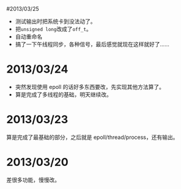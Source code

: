 #2013/03/25
+ 测试输出时把系统卡到没法动了。
+ 把`unsigned long`改成了`off_t`。
+ 自动重命名
+ 搞了一下午线程同步，各种信号，最后感觉就现在这样就好了……

# 2013/03/24
+ 突然发现使用 epoll 的话好多东西要改，先实现其他方法算了。
+ 算是完成了多线程的基础，明天继续改。

# 2013/03/23
算是完成了最基础的部分，之后就是 epoll/thread/process，还有输出。

# 2013/03/20
差很多功能，慢慢改。
